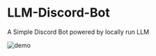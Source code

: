 # LLM-Discord-Bot
A Simple Discord Bot powered by locally run LLM

![demo](https://github.com/samxu29/LLM-Discord-Bot/img/demo.png)